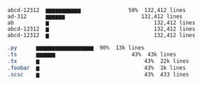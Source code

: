 

<!-- ### Foo bar over 300,000 lines across foo bar repositories -->

```shell
abcd-12312  ▆▆▆▆▆▆▆▆▆▆▆               50%  132,412 lines
ad-312      ▆▆▆▆▆▆                        132,412 lines
ab          ▆                                 132,412 lines
abcd-12312  ▆                                 132,412 lines
abcd-12312  ▆                                 132,412 lines
```

```css
.py      ▆▆▆▆▆▆▆▆▆▆▆▆▆▆▆▆▆▆  90%  13k lines
.ts      ▆▆▆▆▆▆                        43%  43k lines
.tx      ▆                                 43%  22k lines
.foobar  ▆                                 43%  1k lines
.scsc    ▆                                 43%  433 lines
```

<!-- Counted by [Line-O-Saurus](foo) -->
